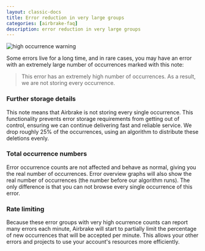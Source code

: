 ```yaml
---
layout: classic-docs
title: Error reduction in very large groups
categories: [airbrake-faq]
description: error reduction in very large groups
---
```

![high occurrence warning](/docs/assets/img/docs/airbrake/high_occurrence_warning.png)

Some errors live for a long time, and in rare cases, you may have an error
with an extremely large number of occurrences marked with this note:

>This error has an extremely high number of occurrences. As a result, we are
not storing every occurrence.

### Further storage details
This note means that Airbrake is not storing every single occurrence. This
functionality prevents error storage requirements from getting out of control,
ensuring we can continue delivering fast and reliable service. We drop roughly
25% of the occurrences, using an algorithm to distribute these deletions
evenly.

### Total occurrence numbers
Error occurrence counts are not affected and behave as normal, giving you the
real number of occurrences. Error overview graphs will also show the real
number of occurrences (the number before our algorithm runs).  The only
difference is that you can not browse every single occurrence of this error.

### Rate limiting
Because these error groups with very high ocurrence counts can report many
errors each minute, Airbrake will start to partially limit the percentage of
new occurrences that will be accepted per minute. This allows your other errors
and projects to use your account's resources more efficiently.
